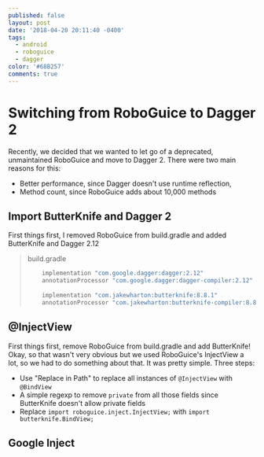 ```yaml
---
published: false
layout: post
date: '2018-04-20 20:11:40 -0400'
tags:
  - android
  - roboguice
  - dagger
color: '#68B257'
comments: true
---
```

# Switching from RoboGuice to Dagger 2

Recently, we decided that we wanted to let go of a deprecated, unmaintained RoboGuice and move to Dagger 2. There were two main reasons for this:

- Better performance, since Dagger doesn't use runtime reflection,
- Method count, since RoboGuice adds about 10,000 methods

## Import ButterKnife and Dagger 2

First things first, I removed RoboGuice from build.gradle and added ButterKnife and Dagger 2.12

> build.gradle
> ```groovy
>     implementation "com.google.dagger:dagger:2.12"
>     annotationProcessor "com.google.dagger:dagger-compiler:2.12"
>     
>     implementation "com.jakewharton:butterknife:8.8.1"
>     annotationProcessor "com.jakewharton:butterknife-compiler:8.8.1"
> ```

## @InjectView

First things first, remove RoboGuice from build.gradle and add ButterKnife! Okay, so that wasn't very obvious but we used RoboGuice's InjectView a lot, so we had to do something about that. It was pretty simple. Three steps: 

- Use "Replace in Path" to replace all instances of `@InjectView` with `@BindView`
- A simple regexp to remove `private` from all those fields since ButterKnife doesn't allow private fields
- Replace `import roboguice.inject.InjectView;` with `import butterknife.BindView;`

## Google Inject